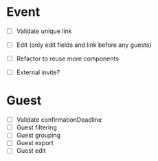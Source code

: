 # Event
- [ ] Validate unique link
- [ ] Edit (only edit fields and link before any guests)
- [ ] Refactor to reuse more components
- [ ] External invite?


# Guest
- [ ] Validate confirmationDeadline
- [ ] Guest filtering
- [ ] Guest grouping
- [ ] Guest export
- [ ] Guest edit
